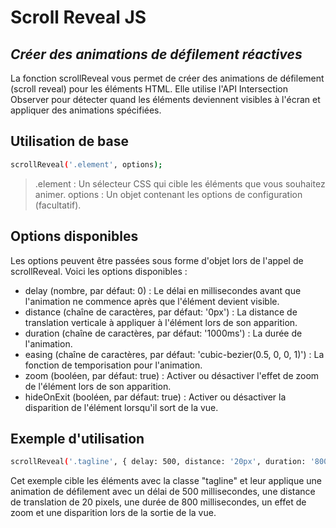 # Scroll Reveal JS
## _Créer des animations de défilement réactives_

La fonction scrollReveal vous permet de créer des animations de défilement (scroll reveal) pour les éléments HTML. Elle utilise l'API Intersection Observer pour détecter quand les éléments deviennent visibles à l'écran et appliquer des animations spécifiées.

## Utilisation de base

```sh
scrollReveal('.element', options);
```
>    .element : Un sélecteur CSS qui cible les éléments que vous souhaitez animer.
    options : Un objet contenant les options de configuration (facultatif).

## Options disponibles

Les options peuvent être passées sous forme d'objet lors de l'appel de scrollReveal. Voici les options disponibles :

- delay (nombre, par défaut: 0) : Le délai en millisecondes avant que l'animation ne commence après que l'élément devient visible.
- distance (chaîne de caractères, par défaut: '0px') : La distance de translation verticale à appliquer à l'élément lors de son apparition.
- duration (chaîne de caractères, par défaut: '1000ms') : La durée de l'animation.
- easing (chaîne de caractères, par défaut: 'cubic-bezier(0.5, 0, 0, 1)') : La fonction de temporisation pour l'animation.
- zoom (booléen, par défaut: true) : Activer ou désactiver l'effet de zoom de l'élément lors de son apparition.
- hideOnExit (booléen, par défaut: true) : Activer ou désactiver la disparition de l'élément lorsqu'il sort de la vue.

## Exemple d'utilisation

```sh
scrollReveal('.tagline', { delay: 500, distance: '20px', duration: '800ms', zoom: true, hideOnExit: true });
```

Cet exemple cible les éléments avec la classe "tagline" et leur applique une animation de défilement avec un délai de 500 millisecondes, une distance de translation de 20 pixels, une durée de 800 millisecondes, un effet de zoom et une disparition lors de la sortie de la vue.

